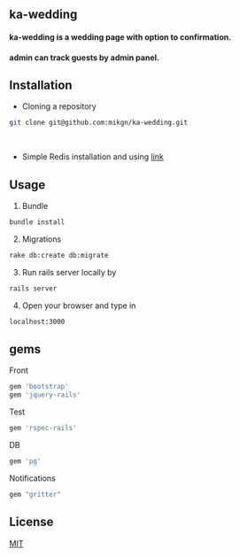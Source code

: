 ## ka-wedding

#### ka-wedding is a wedding page with option to confirmation.
#### admin can track guests by admin panel.


## Installation

 - Cloning a repository

```bash
git clone git@github.com:mikgn/ka-wedding.git
```
<br>

 - Simple Redis installation and using [link](https://redis.io/topics/quickstart)

## Usage

1. Bundle

```bash
bundle install
```

2. Migrations

```bash
rake db:create db:migrate
```

3. Run rails server locally by

```bash
rails server
```

4. Open your browser and type in

```bash
localhost:3000
```

## gems


Front

```bash
gem 'bootstrap'
gem 'jquery-rails'
```

Test

```bash
gem 'rspec-rails'
```

DB

```bash
gem 'pg'
```

Notifications

```bash
gem "gritter"
```

## License
[MIT](https://choosealicense.com/licenses/mit/)
